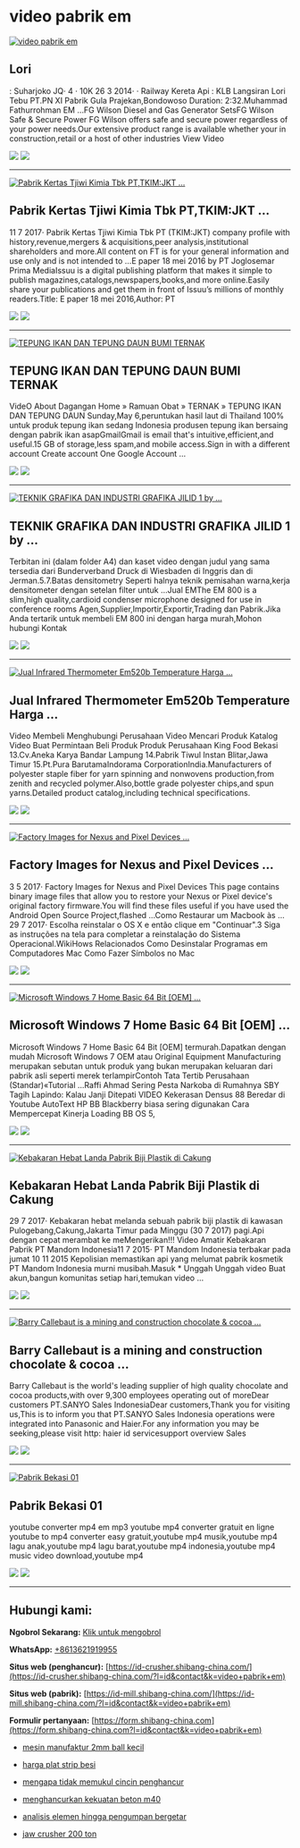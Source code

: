 # video pabrik em

<a href="https://swt.shibang-china.com/?l=id&img&k=video+pabrik+em" target="_blank">![video pabrik em](http://static.shibang-china.com/all-800x300/723.jpg)</a>

## Lori
: Suharjoko JQ· 4 · 10K 26 3 2014· · Railway Kereta Api : KLB Langsiran Lori Tebu PT.PN XI Pabrik Gula Prajekan,Bondowoso Duration: 2:32.Muhammad Fathurrohman EM …FG Wilson Diesel and Gas Generator SetsFG Wilson Safe & Secure Power FG Wilson offers safe and secure power regardless of your power needs.Our extensive product range is available whether your in construction,retail or a host of other industries View Video


<a href="https://whatsapp.shibangsoft.com/WhatsApp.php" target="_blank" title="WhatsApp">![](http://static.shibang-china.com/icon/whatsapp.png)</a> <a href="https://swt.shibang-china.com/?l=id&icon&k=video+pabrik+em" target="_blank">![](http://static.shibang-china.com/icon/chat-id.png)</a>

---

<a href="https://swt.shibang-china.com/?l=id&img&k=video+pabrik+em" target="_blank">![Pabrik Kertas Tjiwi Kimia Tbk PT,TKIM:JKT …](http://static.shibang-china.com/all-800x300/742.jpg)</a>

## Pabrik Kertas Tjiwi Kimia Tbk PT,TKIM:JKT …
11 7 2017· Pabrik Kertas Tjiwi Kimia Tbk PT (TKIM:JKT) company profile with history,revenue,mergers & acquisitions,peer analysis,institutional shareholders and more.All content on FT is for your general information and use only and is not intended to …E paper 18 mei 2016 by PT Joglosemar Prima MediaIssuu is a digital publishing platform that makes it simple to publish magazines,catalogs,newspapers,books,and more online.Easily share your publications and get them in front of Issuu’s millions of monthly readers.Title: E paper 18 mei 2016,Author: PT


<a href="https://whatsapp.shibangsoft.com/WhatsApp.php" target="_blank" title="WhatsApp">![](http://static.shibang-china.com/icon/whatsapp.png)</a> <a href="https://swt.shibang-china.com/?l=id&icon&k=video+pabrik+em" target="_blank">![](http://static.shibang-china.com/icon/chat-id.png)</a>

---

<a href="https://swt.shibang-china.com/?l=id&img&k=video+pabrik+em" target="_blank">![TEPUNG IKAN DAN TEPUNG DAUN BUMI TERNAK](http://static.shibang-china.com/all-800x300/352.jpg)</a>

## TEPUNG IKAN DAN TEPUNG DAUN BUMI TERNAK
VideO About Dagangan Home » Ramuan Obat » TERNAK » TEPUNG IKAN DAN TEPUNG DAUN Sunday,May 6,peruntukan hasil laut di Thailand 100% untuk produk tepung ikan sedang Indonesia produsen tepung ikan bersaing dengan pabrik ikan asapGmailGmail is email that's intuitive,efficient,and useful.15 GB of storage,less spam,and mobile access.Sign in with a different account Create account One Google Account …


<a href="https://whatsapp.shibangsoft.com/WhatsApp.php" target="_blank" title="WhatsApp">![](http://static.shibang-china.com/icon/whatsapp.png)</a> <a href="https://swt.shibang-china.com/?l=id&icon&k=video+pabrik+em" target="_blank">![](http://static.shibang-china.com/icon/chat-id.png)</a>

---

<a href="https://swt.shibang-china.com/?l=id&img&k=video+pabrik+em" target="_blank">![TEKNIK GRAFIKA DAN INDUSTRI GRAFIKA JILID 1 by …](http://static.shibang-china.com/all-800x300/935.jpg)</a>

## TEKNIK GRAFIKA DAN INDUSTRI GRAFIKA JILID 1 by …
Terbitan ini (dalam folder A4) dan kaset video dengan judul yang sama tersedia dari Bunderverband Druck di Wiesbaden di Inggris dan di Jerman.5.7.Batas densitometry Seperti halnya teknik pemisahan warna,kerja densitometer dengan setelan filter untuk …Jual EMThe EM 800 is a slim,high quality,cardioid condenser microphone designed for use in conference rooms Agen,Supplier,Importir,Exportir,Trading dan Pabrik.Jika Anda tertarik untuk membeli EM 800 ini dengan harga murah,Mohon hubungi Kontak


<a href="https://whatsapp.shibangsoft.com/WhatsApp.php" target="_blank" title="WhatsApp">![](http://static.shibang-china.com/icon/whatsapp.png)</a> <a href="https://swt.shibang-china.com/?l=id&icon&k=video+pabrik+em" target="_blank">![](http://static.shibang-china.com/icon/chat-id.png)</a>

---

<a href="https://swt.shibang-china.com/?l=id&img&k=video+pabrik+em" target="_blank">![Jual Infrared Thermometer Em520b Temperature Harga …](http://static.shibang-china.com/all-800x300/719.jpg)</a>

## Jual Infrared Thermometer Em520b Temperature Harga …
Video Membeli Menghubungi Perusahaan Video Mencari Produk Katalog Video Buat Permintaan Beli Produk Produk Perusahaan King Food Bekasi 13.Cv.Aneka Karya Bandar Lampung 14.Pabrik Tiwul Instan Blitar,Jawa Timur 15.Pt.Pura BarutamaIndorama CorporationIndia.Manufacturers of polyester staple fiber for yarn spinning and nonwovens production,from zenith and recycled polymer.Also,bottle grade polyester chips,and spun yarns.Detailed product catalog,including technical specifications.


<a href="https://whatsapp.shibangsoft.com/WhatsApp.php" target="_blank" title="WhatsApp">![](http://static.shibang-china.com/icon/whatsapp.png)</a> <a href="https://swt.shibang-china.com/?l=id&icon&k=video+pabrik+em" target="_blank">![](http://static.shibang-china.com/icon/chat-id.png)</a>

---

<a href="https://swt.shibang-china.com/?l=id&img&k=video+pabrik+em" target="_blank">![Factory Images for Nexus and Pixel Devices …](http://static.shibang-china.com/all-800x300/781.jpg)</a>

## Factory Images for Nexus and Pixel Devices …
3 5 2017· Factory Images for Nexus and Pixel Devices This page contains binary image files that allow you to restore your Nexus or Pixel device's original factory firmware.You will find these files useful if you have used the Android Open Source Project,flashed …Como Restaurar um Macbook às …29 7 2017· Escolha reinstalar o OS X e então clique em "Continuar".3 Siga as instruções na tela para completar a reinstalação do Sistema Operacional.WikiHows Relacionados Como Desinstalar Programas em Computadores Mac Como Fazer Símbolos no Mac


<a href="https://whatsapp.shibangsoft.com/WhatsApp.php" target="_blank" title="WhatsApp">![](http://static.shibang-china.com/icon/whatsapp.png)</a> <a href="https://swt.shibang-china.com/?l=id&icon&k=video+pabrik+em" target="_blank">![](http://static.shibang-china.com/icon/chat-id.png)</a>

---

<a href="https://swt.shibang-china.com/?l=id&img&k=video+pabrik+em" target="_blank">![Microsoft Windows 7 Home Basic 64 Bit [OEM] …](http://static.shibang-china.com/all-800x300/810.jpg)</a>

## Microsoft Windows 7 Home Basic 64 Bit [OEM] …
Microsoft Windows 7 Home Basic 64 Bit [OEM] termurah.Dapatkan dengan mudah Microsoft Windows 7 OEM atau Original Equipment Manufacturing merupakan sebutan untuk produk yang bukan merupakan keluaran dari pabrik asli seperti merek terlampirContoh Tata Tertib Perusahaan (Standar)«Tutorial …Raffi Ahmad Sering Pesta Narkoba di Rumahnya SBY Tagih Lapindo: Kalau Janji Ditepati VIDEO Kekerasan Densus 88 Beredar di Youtube AutoText HP BB Blackberry biasa sering digunakan Cara Mempercepat Kinerja Loading BB OS 5,


<a href="https://whatsapp.shibangsoft.com/WhatsApp.php" target="_blank" title="WhatsApp">![](http://static.shibang-china.com/icon/whatsapp.png)</a> <a href="https://swt.shibang-china.com/?l=id&icon&k=video+pabrik+em" target="_blank">![](http://static.shibang-china.com/icon/chat-id.png)</a>

---

<a href="https://swt.shibang-china.com/?l=id&img&k=video+pabrik+em" target="_blank">![Kebakaran Hebat Landa Pabrik Biji Plastik di Cakung](http://static.shibang-china.com/all-800x300/1148.jpg)</a>

## Kebakaran Hebat Landa Pabrik Biji Plastik di Cakung
29 7 2017· Kebakaran hebat melanda sebuah pabrik biji plastik di kawasan Pulogebang,Cakung,Jakarta Timur pada Minggu (30 7 2017) pagi.Api dengan cepat merambat ke meMengerikan!!! Video Amatir Kebakaran Pabrik PT Mandom Indonesia11 7 2015· PT Mandom Indonesia terbakar pada jumat 10 11 2015 Kepolisian memastikan api yang melumat pabrik kosmetik PT Mandom Indonesia murni musibah.Masuk * Unggah Unggah video Buat akun,bangun komunitas setiap hari,temukan video …


<a href="https://whatsapp.shibangsoft.com/WhatsApp.php" target="_blank" title="WhatsApp">![](http://static.shibang-china.com/icon/whatsapp.png)</a> <a href="https://swt.shibang-china.com/?l=id&icon&k=video+pabrik+em" target="_blank">![](http://static.shibang-china.com/icon/chat-id.png)</a>

---

<a href="https://swt.shibang-china.com/?l=id&img&k=video+pabrik+em" target="_blank">![Barry Callebaut is a mining and construction chocolate & cocoa …](http://static.shibang-china.com/all-800x300/1345.jpg)</a>

## Barry Callebaut is a mining and construction chocolate & cocoa …
Barry Callebaut is the world's leading supplier of high quality chocolate and cocoa products,with over 9,300 employees operating out of moreDear customers PT.SANYO Sales IndonesiaDear customers,Thank you for visiting us,This is to inform you that PT.SANYO Sales Indonesia operations were integrated into Panasonic and Haier.For any information you may be seeking,please visit http: haier id servicesupport overview Sales


<a href="https://whatsapp.shibangsoft.com/WhatsApp.php" target="_blank" title="WhatsApp">![](http://static.shibang-china.com/icon/whatsapp.png)</a> <a href="https://swt.shibang-china.com/?l=id&icon&k=video+pabrik+em" target="_blank">![](http://static.shibang-china.com/icon/chat-id.png)</a>

---

<a href="https://swt.shibang-china.com/?l=id&img&k=video+pabrik+em" target="_blank">![Pabrik Bekasi 01](http://static.shibang-china.com/all-800x300/871.jpg)</a>

## Pabrik Bekasi 01
youtube converter mp4 em mp3 youtube mp4 converter gratuit en ligne youtube to mp4 converter easy gratuit,youtube mp4 musik,youtube mp4 lagu anak,youtube mp4 lagu barat,youtube mp4 indonesia,youtube mp4 music video download,youtube mp4

<a href="https://whatsapp.shibangsoft.com/WhatsApp.php" target="_blank" title="WhatsApp">![](http://static.shibang-china.com/icon/whatsapp.png)</a> <a href="https://swt.shibang-china.com/?l=id&icon&k=video+pabrik+em" target="_blank">![](http://static.shibang-china.com/icon/chat-id.png)</a>

---
## Hubungi kami:

**Ngobrol Sekarang:** [Klik untuk mengobrol](https://swt.shibang-china.com?l=id&contact&k=video+pabrik+em)

**WhatsApp:**  [+8613621919955](https://whatsapp.shibangsoft.com/WhatsApp.php)

**Situs web (penghancur):** [https://id-crusher.shibang-china.com/](https://id-crusher.shibang-china.com/?l=id&contact&k=video+pabrik+em)

**Situs web (pabrik):** [https://id-mill.shibang-china.com/](https://id-mill.shibang-china.com/?l=id&contact&k=video+pabrik+em)

**Formulir pertanyaan:** [https://form.shibang-china.com](https://form.shibang-china.com?l=id&contact&k=video+pabrik+em)

* [mesin manufaktur 2mm ball kecil](../16/mesin%20manufaktur%202mm%20ball%20kecil.md)

* [harga plat strip besi](../21/harga%20plat%20strip%20besi.md)

* [mengapa tidak memukul cincin penghancur](../26/mengapa%20tidak%20memukul%20cincin%20penghancur.md)

* [menghancurkan kekuatan beton m40](../22/menghancurkan%20kekuatan%20beton%20m40.md)

* [analisis elemen hingga pengumpan bergetar](../18/analisis%20elemen%20hingga%20pengumpan%20bergetar.md)

* [jaw crusher 200 ton](../19/jaw%20crusher%20200%20ton.md)